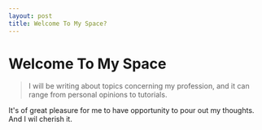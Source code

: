 ```yaml
---
layout: post
title: Welcome To My Space?
---
```


# Welcome To My Space

  > I will be writing about topics concerning my profession, and it can range from personal opinions to tutorials.
  

It's of great pleasure for me to have opportunity to pour out my thoughts. And I wil cherish it.


